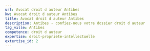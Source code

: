 ```yaml
---
url: Avocat droit d auteur Antibes
kw: Avocat droit d auteur Antibes
title: Avocat droit d auteur Antibes
description: Antibes - confiez-nous votre dossier droit d auteur
tag_ville: Antibes
competence: droit d auteur
expertise: droit-propriete-intellectuelle
extertise_id: 2
---
```

